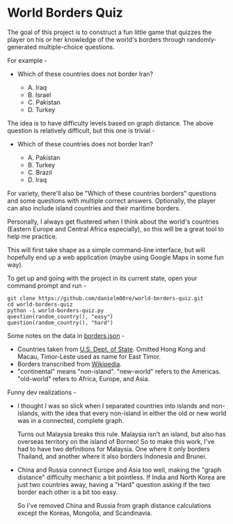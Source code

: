 # World Borders Quiz

The goal of this project is to construct a fun little game that quizzes the player on his or her knowledge of the world's borders through randomly-generated multiple-choice questions.

For example -

* Which of these countries does not border Iran?

    * A. Iraq
    * B. Israel
    * C. Pakistan
    * D. Turkey

The idea is to have difficulty levels based on graph distance. The above question is relatively difficult, but this one is trivial -

* Which of these countries does not border Iran?

    * A. Pakistan
    * B. Turkey
    * C. Brazil
    * D. Iraq

For variety, there'll also be "Which of these countries borders" questions and some questions with multiple correct answers. Optionally, the player can also include island countries and their maritime borders.

Personally, I always get flustered when I think about the world's countries (Eastern Europe and Central Africa especially), so this will be a great tool to help me practice.

This will first take shape as a simple command-line interface, but will hopefully end up a web application (maybe using Google Maps in some fun way).

To get up and going with the project in its current state, open your command prompt and run -

```
git clone https://github.com/danielm00re/world-borders-quiz.git
cd world-borders-quiz
python -i world-borders-quiz.py
question(random_country(), "easy")
question(random_country(), "hard")
```

Some notes on the data in [borders.json](/borders.json) -

* Countries taken from [U.S. Dept. of State](https://www.state.gov/misc/list/index.htm). Omitted Hong Kong and Macau, Timor-Leste used as name for East Timor.
* Borders transcribed from [Wikipedia](https://en.wikipedia.org/wiki/List_of_countries_and_territories_by_land_and_maritime_borders).
* "continental" means "non-island". "new-world" refers to the Americas. "old-world" refers to Africa, Europe, and Asia.

Funny dev realizations -

* I thought I was so slick when I separated countries into islands and non-islands, with the idea that every non-island in either the old or new world was in a connected, complete graph.

    Turns out Malaysia breaks this rule. Malaysia isn't an island, but also has overseas territory on the island of Borneo! So to make this work, I've had to have two definitions for Malaysia. One where it only borders Thailand, and another where it also borders Indonesia and Brunei.

* China and Russia connect Europe and Asia too well, making the "graph distance" difficulty mechanic a bit pointless. If India and North Korea are just two countries away, having a "Hard" question asking if the two border each other is a bit too easy.

    So I've removed China and Russia from graph distance calculations except the Koreas, Mongolia, and Scandinavia.